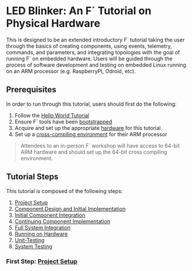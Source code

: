 # LED Blinker: An F´ Tutorial on Physical Hardware

This is designed to be an extended introductory F´ tutorial taking the user through the basics of creating components,
using events, telemetry, commands, and parameters, and integrating topologies with the goal of running F´ on embedded
hardware. Users will be guided through the process of software development and testing on embedded Linux running on an
ARM processor (e.g. RaspberryPI, Odroid, etc).

## Prerequisites

In order to run through this tutorial, users should first do the following:

1. Follow the [Hello World Tutorial](https://nasa.github.io/fprime/Tutorials/HelloWorld/Tutorial.html)
2. Ensure F´ tools have been [bootstrapped](https://nasa.github.io/fprime/Tutorials/HelloWorld/NewProject.html#bootstrapping-f)
3. Acquire and set up the appropriate [hardware](docs/hardware.md) for this tutorial
4. Set up a [cross-compiling environment](docs/prerequisites.md) for their ARM processor

> Attendees to an in-person F´ workshop will have access to 64-bit ARM hardware and should set up the 64-bit cross compiling environment. 

## Tutorial Steps

This tutorial is composed of the following steps:

1. [Project Setup](docs/project-setup.md)
2. [Component Design and Initial Implementation](docs/component-implementation-1.md)
3. [Initial Component Integration](docs/initial-integration.md)
4. [Continuing Component Implementation](docs/component-implementation-2.md)
5. [Full System Integration](docs/full-integration.md)
6. [Running on Hardware](docs/running-on-hardware.md)
7. [Unit-Testing](docs/unit-testing.md)
8. [System Testing](docs/waaaaaaaa.md)

### First Step: [Project Setup](./docs/project-setup.md)